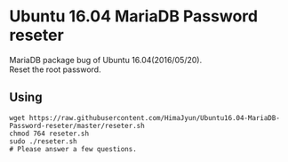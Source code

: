 # Ubuntu 16.04 MariaDB Password reseter
MariaDB package bug of Ubuntu 16.04(2016/05/20).  
Reset the root password.

## Using
````
wget https://raw.githubusercontent.com/HimaJyun/Ubuntu16.04-MariaDB-Password-reseter/master/reseter.sh
chmod 764 reseter.sh
sudo ./reseter.sh
# Please answer a few questions.
````
